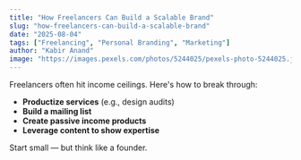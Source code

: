 ```yaml
---
title: "How Freelancers Can Build a Scalable Brand"
slug: "how-freelancers-can-build-a-scalable-brand"
date: "2025-08-04"
tags: ["Freelancing", "Personal Branding", "Marketing"]
author: "Kabir Anand"
image: "https://images.pexels.com/photos/5244025/pexels-photo-5244025.jpeg"
---
```

Freelancers often hit income ceilings. Here's how to break through:

- **Productize services** (e.g., design audits)
- **Build a mailing list**
- **Create passive income products**
- **Leverage content to show expertise**

Start small — but think like a founder.